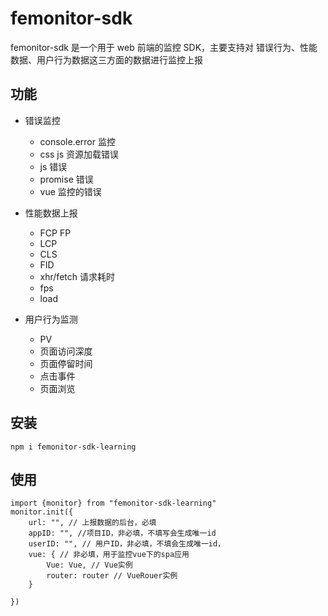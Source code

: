 # femonitor-sdk

femonitor-sdk 是一个用于 web 前端的监控 SDK，主要支持对
错误行为、性能数据、用户行为数据这三方面的数据进行监控上报

## 功能

- 错误监控

  - console.error 监控
  - css js 资源加载错误
  - js 错误
  - promise 错误
  - vue 监控的错误

- 性能数据上报

  - FCP FP
  - LCP
  - CLS
  - FID
  - xhr/fetch 请求耗时
  - fps
  - load

- 用户行为监测
  - PV
  - 页面访问深度
  - 页面停留时间
  - 点击事件
  - 页面浏览

## 安装

```
npm i femonitor-sdk-learning
```

## 使用

```
import {monitor} from "femonitor-sdk-learning"
monitor.init({
    url: "", // 上报数据的后台，必填
    appID: "", //项目ID，非必填，不填写会生成唯一id
    userID: "", // 用户ID，非必填，不填会生成唯一id，
    vue: { // 非必填，用于监控vue下的spa应用
        Vue: Vue, // Vue实例
        router: router // VueRouer实例
    }

})
```
